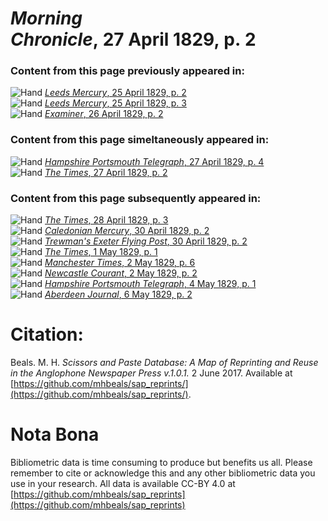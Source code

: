 # *Morning Chronicle*, 27 April 1829, p. 2  
  
### Content from this page previously appeared in:  
![Hand](http://scissorsandpaste.net/wp-content/uploads/2017/06/smallhandpointer.png) [*Leeds Mercury*, 25 April 1829, p. 2](https://mhbeals.github.io/sap_html/Leeds-Mercury/Leeds-Mercury-25-April-1829-p-2)  
![Hand](http://scissorsandpaste.net/wp-content/uploads/2017/06/smallhandpointer.png) [*Leeds Mercury*, 25 April 1829, p. 3](https://mhbeals.github.io/sap_html/Leeds-Mercury/Leeds-Mercury-25-April-1829-p-3)  
![Hand](http://scissorsandpaste.net/wp-content/uploads/2017/06/smallhandpointer.png) [*Examiner*, 26 April 1829, p. 2](https://mhbeals.github.io/sap_html/Examiner/Examiner-26-April-1829-p-2)  
  
### Content from this page simeltaneously appeared in:  
![Hand](http://scissorsandpaste.net/wp-content/uploads/2017/06/smallhandpointer.png) [*Hampshire Portsmouth Telegraph*, 27 April 1829, p. 4](https://mhbeals.github.io/sap_html/Hampshire-Portsmouth-Telegraph/Hampshire-Portsmouth-Telegraph-27-April-1829-p-4)  
![Hand](http://scissorsandpaste.net/wp-content/uploads/2017/06/smallhandpointer.png) [*The Times*, 27 April 1829, p. 2](https://mhbeals.github.io/sap_html/The-Times/The-Times-27-April-1829-p-2)  
  
### Content from this page subsequently appeared in:  
![Hand](http://scissorsandpaste.net/wp-content/uploads/2017/06/smallhandpointer.png) [*The Times*, 28 April 1829, p. 3](https://mhbeals.github.io/sap_html/The-Times/The-Times-28-April-1829-p-3)  
![Hand](http://scissorsandpaste.net/wp-content/uploads/2017/06/smallhandpointer.png) [*Caledonian Mercury*, 30 April 1829, p. 2](https://mhbeals.github.io/sap_html/Caledonian-Mercury/Caledonian-Mercury-30-April-1829-p-2)  
![Hand](http://scissorsandpaste.net/wp-content/uploads/2017/06/smallhandpointer.png) [*Trewman's Exeter Flying Post*, 30 April 1829, p. 2](https://mhbeals.github.io/sap_html/Trewman's-Exeter-Flying-Post/Trewman's-Exeter-Flying-Post-30-April-1829-p-2)  
![Hand](http://scissorsandpaste.net/wp-content/uploads/2017/06/smallhandpointer.png) [*The Times*, 1 May 1829, p. 1](https://mhbeals.github.io/sap_html/The-Times/The-Times-1-May-1829-p-1)  
![Hand](http://scissorsandpaste.net/wp-content/uploads/2017/06/smallhandpointer.png) [*Manchester Times*, 2 May 1829, p. 6](https://mhbeals.github.io/sap_html/Manchester-Times/Manchester-Times-2-May-1829-p-6)  
![Hand](http://scissorsandpaste.net/wp-content/uploads/2017/06/smallhandpointer.png) [*Newcastle Courant*, 2 May 1829, p. 2](https://mhbeals.github.io/sap_html/Newcastle-Courant/Newcastle-Courant-2-May-1829-p-2)  
![Hand](http://scissorsandpaste.net/wp-content/uploads/2017/06/smallhandpointer.png) [*Hampshire Portsmouth Telegraph*, 4 May 1829, p. 1](https://mhbeals.github.io/sap_html/Hampshire-Portsmouth-Telegraph/Hampshire-Portsmouth-Telegraph-4-May-1829-p-1)  
![Hand](http://scissorsandpaste.net/wp-content/uploads/2017/06/smallhandpointer.png) [*Aberdeen Journal*, 6 May 1829, p. 2](https://mhbeals.github.io/sap_html/Aberdeen-Journal/Aberdeen-Journal-6-May-1829-p-2)  


# Citation: 

Beals. M. H. *Scissors and Paste Database: A Map of Reprinting and Reuse in the Anglophone Newspaper Press v.1.0.1.* 2 June 2017. Available at [https://github.com/mhbeals/sap_reprints/](https://github.com/mhbeals/sap_reprints/). 

# Nota Bona

Bibliometric data is time consuming to produce but benefits us all. Please remember to cite or acknowledge this and any other bibliometric data you use in your research. All data is available CC-BY 4.0 at [https://github.com/mhbeals/sap_reprints](https://github.com/mhbeals/sap_reprints)